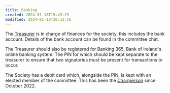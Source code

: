 ```yaml
---
title: Banking
created: 2024-01-18T19:49:29
modified: 2024-01-18T20:12:16
---
```


The [Treasurer](Treasurer.md) is in charge of finances for the society, this includes the bank account. Details of the bank account can be found in the committee chat.

The Treasurer should also be registered for Banking 365, Bank of Ireland's online banking system. The PIN for which should be kept separate to the treasurer to ensure that two signatories must be present for transactions to occur.

The Society has a debit card which, alongside the PIN, is kept with an elected member of the committee. This has been the [Chairperson](../Chairperson.md) since October 2022.
